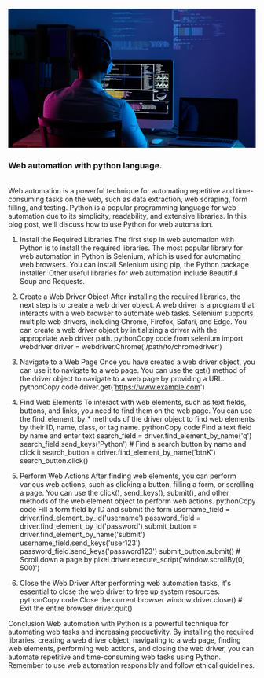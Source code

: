 ![Web automation with python language](/images/blog-image-7.jpg)

### Web automation with python language.

<br>
Web automation is a powerful technique for automating repetitive and time-consuming tasks on the web, such as data extraction, web scraping, form filling, and testing. Python is a popular programming language for web automation due to its simplicity, readability, and extensive libraries. In this blog post, we'll discuss how to use Python for web automation.

1. Install the Required Libraries
The first step in web automation with Python is to install the required libraries. The most popular library for web automation in Python is Selenium, which is used for automating web browsers. You can install Selenium using pip, the Python package installer. Other useful libraries for web automation include Beautiful Soup and Requests.

2. Create a Web Driver Object
After installing the required libraries, the next step is to create a web driver object. A web driver is a program that interacts with a web browser to automate web tasks. Selenium supports multiple web drivers, including Chrome, Firefox, Safari, and Edge. You can create a web driver object by initializing a driver with the appropriate web driver path.
pythonCopy code
from selenium import webdriver driver = webdriver.Chrome('/path/to/chromedriver') 

3. Navigate to a Web Page
Once you have created a web driver object, you can use it to navigate to a web page. You can use the get() method of the driver object to navigate to a web page by providing a URL.
pythonCopy code
driver.get('https://www.example.com') 

4. Find Web Elements
To interact with web elements, such as text fields, buttons, and links, you need to find them on the web page. You can use the find_element_by_* methods of the driver object to find web elements by their ID, name, class, or tag name.
pythonCopy code
 Find a text field by name and enter text search_field = driver.find_element_by_name('q') search_field.send_keys('Python') # Find a search button by name and click it search_button = driver.find_element_by_name('btnK') search_button.click() 

5. Perform Web Actions
After finding web elements, you can perform various web actions, such as clicking a button, filling a form, or scrolling a page. You can use the click(), send_keys(), submit(), and other methods of the web element object to perform web actions.
pythonCopy code
 Fill a form field by ID and submit the form username_field = driver.find_element_by_id('username') password_field = driver.find_element_by_id('password') submit_button = driver.find_element_by_name('submit') username_field.send_keys('user123') password_field.send_keys('password123') submit_button.submit() # Scroll down a page by pixel driver.execute_script('window.scrollBy(0, 500)') 

6. Close the Web Driver
After performing web automation tasks, it's essential to close the web driver to free up system resources. 
pythonCopy code
 Close the current browser window driver.close() # Exit the entire browser driver.quit() 

Conclusion
Web automation with Python is a powerful technique for automating web tasks and increasing productivity. By installing the required libraries, creating a web driver object, navigating to a web page, finding web elements, performing web actions, and closing the web driver, you can automate repetitive and time-consuming web tasks using Python. Remember to use web automation responsibly and follow ethical guidelines.